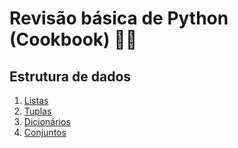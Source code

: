 # Revisão básica de Python (Cookbook) :book::cake:

## Estrutura de dados

1. [Listas](Listas/readme.md)
2. [Tuplas](Tuplas/readme.md)
3. [Dicionários](Dicionarios/readme.md)
4. [Conjuntos](Dicionarios/readme.md)
